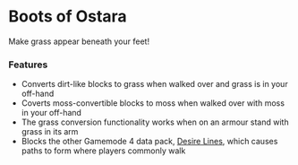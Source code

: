 # Boots of Ostara<!--$headerTitle--><!--$pmc:delete-->

Make grass appear beneath your feet!<!--$pmc:headerSize-->

### Features
- Converts dirt-like blocks to grass when walked over and grass is in your off-hand
- Coverts moss-convertible blocks to moss when walked over with moss in your off-hand
- The grass conversion functionality works when on an armour stand with grass in its arm
- Blocks the other Gamemode 4 data pack, [Desire Lines]($dynamicLink:gm4_desire_lines), which causes paths to form where players commonly walk
